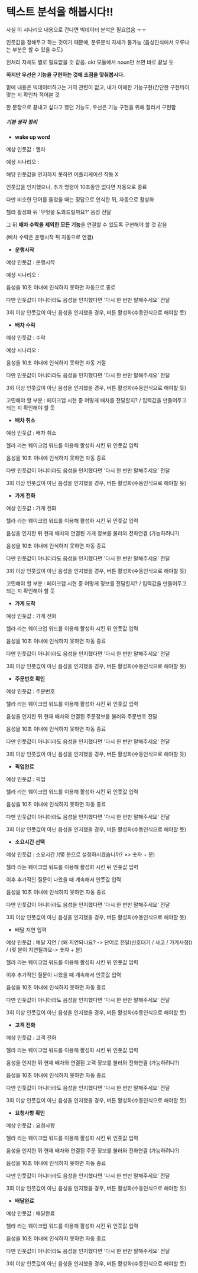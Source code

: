 # 텍스트 분석을 해봅시다!!

사실 이 시나리오 내용으로 간다면 빅데이터 분석은 필요없음 ㅜㅜ

인풋값을 정해두고 하는 것이기 때문에, 분류분석 자체가 불가능 (음성인식에서 오류나는 부분은 할 수 있을 수도)

전처리 자체도 별로 필요없을 것 같음. okt 모듈에서 noun만 쓰면 바로 끝날 듯



**하지만 우선은 기능을 구현하는 것에 초점을 맞춰봅시다.**

밑에 내용은 빅데이터하고는 거의 관련이 없고, 내가 이해한 기능구현(간단한 구현!!)이 맞는 지 확인차 적어본 것

한 문장으로 끝내고 싶다고 했던 기능도, 우선은 기능 구현을 위해 잘라서 구현함





##### 기본 생각 정리



- **wake up word**

예상 인풋값 : 헬라

예상 시나리오 : 

해당 인풋값을 인지하지 못하면 어플리케이션 작동 X 

인풋값을 인지했으나, 추가 명령이 10초동안 없다면 자동으로 종료

다만 비슷한 단어를 들었을 때는 정답으로 인식한 뒤, 자동으로 활성화



헬라 활성화 뒤 '무엇을 도와드릴까요?' 음성 전달

그 뒤 **배차 수락을 제외한 모든 기능**을 연결할 수 있도록 구현해야 할 것 같음 

(배차 수락은 운행시작 뒤 자동으로 연결)





- **운행시작**

예상 인풋값 : 운행시작

예상 시나리오 : 

음성을 10초 이내에 인식하지 못하면 자동으로 종료

다만 인풋값이 아니더라도 음성을 인지했다면 '다시 한 번만 말해주세요' 전달

3회 이상 인풋값이 아닌 음성을 인지했을 경우, 버튼 활성화(수동인식으로 해야할 듯)





- **배차 수락**

예상 인풋값 : 수락

예상 시나리오 : 

음성을 10초 이내에 인식하지 못하면 자동 거절

다만 인풋값이 아니더라도 음성을 인지했다면 '다시 한 번만 말해주세요' 전달

3회 이상 인풋값이 아닌 음성을 인지했을 경우, 버튼 활성화(수동인식으로 해야할 듯)



고민해야 할 부분 : 페이크앱 시현 중 어떻게 배차를 전달할지? / 입력값을 만들어두고 되는 지 확인해야 할 듯





- **배차 취소**

예상 인풋값 : 배차 취소

헬라 라는 웨이크업 워드를 이용해 활성화 시킨 뒤 인풋값 입력

음성을 10초 이내에 인식하지 못하면 자동 종료

다만 인풋값이 아니더라도 음성을 인지했다면 '다시 한 번만 말해주세요' 전달

3회 이상 인풋값이 아닌 음성을 인지했을 경우, 버튼 활성화(수동인식으로 해야할 듯)





- **가게 전화**

예상 인풋값 : 가게 전화

헬라 라는 웨이크업 워드를 이용해 활성화 시킨 뒤 인풋값 입력

음성을 인지한 뒤 현재 배차와 연결된 가게 정보를 불러와 전화연결 (가능하려나?)

음성을 10초 이내에 인식하지 못하면 자동 종료

다만 인풋값이 아니더라도 음성을 인지했다면 '다시 한 번만 말해주세요' 전달

3회 이상 인풋값이 아닌 음성을 인지했을 경우, 버튼 활성화(수동인식으로 해야할 듯)



고민해야 할 부분 : 페이크앱 시현 중 어떻게 정보를 전달할지? / 입력값을 만들어두고 되는 지 확인해야 할 듯



- **가게 도착**

예상 인풋값 : 가게 전화

헬라 라는 웨이크업 워드를 이용해 활성화 시킨 뒤 인풋값 입력

음성을 10초 이내에 인식하지 못하면 자동 종료

다만 인풋값이 아니더라도 음성을 인지했다면 '다시 한 번만 말해주세요' 전달

3회 이상 인풋값이 아닌 음성을 인지했을 경우, 버튼 활성화(수동인식으로 해야할 듯)





- **주문번호 확인**

예상 인풋값 : 주문번호

헬라 라는 웨이크업 워드를 이용해 활성화 시킨 뒤 인풋값 입력

음성을 인지한 뒤 현재 배차와 연결된 주문정보를 불러와 주문번호 전달

음성을 10초 이내에 인식하지 못하면 자동 종료

다만 인풋값이 아니더라도 음성을 인지했다면 '다시 한 번만 말해주세요' 전달

3회 이상 인풋값이 아닌 음성을 인지했을 경우, 버튼 활성화(수동인식으로 해야할 듯)





- **픽업완료**

예상 인풋값 : 픽업

헬라 라는 웨이크업 워드를 이용해 활성화 시킨 뒤 인풋값 입력

음성을 10초 이내에 인식하지 못하면 자동 종료

다만 인풋값이 아니더라도 음성을 인지했다면 '다시 한 번만 말해주세요' 전달

3회 이상 인풋값이 아닌 음성을 인지했을 경우, 버튼 활성화(수동인식으로 해야할 듯)



- **소요시간 선택**

예상 인풋값 : 소요시간 /(몇 분으로 설정하시겠습니까? => 숫자 + 분) 

헬라 라는 웨이크업 워드를 이용해 활성화 시킨 뒤 인풋값 입력

이후 추가적인 질문이 나왔을 때 계속해서 인풋값 입력

음성을 10초 이내에 인식하지 못하면 자동 종료

다만 인풋값이 아니더라도 음성을 인지했다면 '다시 한 번만 말해주세요' 전달

3회 이상 인풋값이 아닌 음성을 인지했을 경우, 버튼 활성화(수동인식으로 해야할 듯)



- 배달 지연 입력

예상 인풋값 : 배달 지연 / (왜 지연되나요? -> 단어로 전달(신호대기 / 사고 / 가게사정)) / (몇 분이 지연될까요-> 숫자 + 분)

헬라 라는 웨이크업 워드를 이용해 활성화 시킨 뒤 인풋값 입력

이후 추가적인 질문이 나왔을 때 계속해서 인풋값 입력

음성을 10초 이내에 인식하지 못하면 자동 종료

다만 인풋값이 아니더라도 음성을 인지했다면 '다시 한 번만 말해주세요' 전달

3회 이상 인풋값이 아닌 음성을 인지했을 경우, 버튼 활성화(수동인식으로 해야할 듯)





- **고객 전화** 

예상 인풋값 : 고객 전화

헬라 라는 웨이크업 워드를 이용해 활성화 시킨 뒤 인풋값 입력

음성을 인지한 뒤 현재 배차와 연결된 고객 정보를 불러와 전화연결 (가능하려나?)

음성을 10초 이내에 인식하지 못하면 자동 종료

다만 인풋값이 아니더라도 음성을 인지했다면 '다시 한 번만 말해주세요' 전달

3회 이상 인풋값이 아닌 음성을 인지했을 경우, 버튼 활성화(수동인식으로 해야할 듯)



- **요청사항 확인**

예상 인풋값 : 요청사항

헬라 라는 웨이크업 워드를 이용해 활성화 시킨 뒤 인풋값 입력

음성을 인지한 뒤 현재 배차와 연결된 주문 정보를 불러와 전화연결 (가능하려나?)

음성을 10초 이내에 인식하지 못하면 자동 종료

다만 인풋값이 아니더라도 음성을 인지했다면 '다시 한 번만 말해주세요' 전달

3회 이상 인풋값이 아닌 음성을 인지했을 경우, 버튼 활성화(수동인식으로 해야할 듯)



- **배달완료**

예상 인풋값 : 배달완료

헬라 라는 웨이크업 워드를 이용해 활성화 시킨 뒤 인풋값 입력

음성을 10초 이내에 인식하지 못하면 자동 종료

다만 인풋값이 아니더라도 음성을 인지했다면 '다시 한 번만 말해주세요' 전달

3회 이상 인풋값이 아닌 음성을 인지했을 경우, 버튼 활성화(수동인식으로 해야할 듯)



